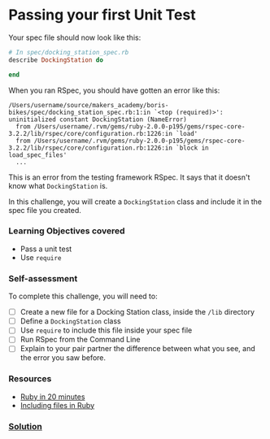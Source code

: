 # Passing your first Unit Test

Your spec file should now look like this:

```ruby
# In spec/docking_station_spec.rb
describe DockingStation do

end
```
When you ran RSpec, you should have gotten an error like this:

```
/Users/username/source/makers_academy/boris-bikes/spec/docking_station_spec.rb:1:in `<top (required)>': uninitialized constant DockingStation (NameError)
  from /Users/username/.rvm/gems/ruby-2.0.0-p195/gems/rspec-core-3.2.2/lib/rspec/core/configuration.rb:1226:in `load'
  from /Users/username/.rvm/gems/ruby-2.0.0-p195/gems/rspec-core-3.2.2/lib/rspec/core/configuration.rb:1226:in `block in load_spec_files'
  ...
```

This is an error from the testing framework RSpec. It says that it doesn't know what `DockingStation` is.

In this challenge, you will create a `DockingStation` class and include it in the spec file you created.

### Learning Objectives covered
- Pass a unit test
- Use `require`

### Self-assessment

To complete this challenge, you will need to:

- [ ] Create a new file for a Docking Station class, inside the `/lib` directory
- [ ] Define a `DockingStation` class
- [ ] Use `require` to include this file inside your spec file
- [ ] Run RSpec from the Command Line
- [ ] Explain to your pair partner the difference between what you see, and the error you saw before.

### Resources
- [Ruby in 20 minutes](https://www.ruby-lang.org/en/documentation/quickstart/)
- [Including files in Ruby](http://rubylearning.com/satishtalim/including_other_files_in_ruby.html)

### [Solution](solutions/6.md)